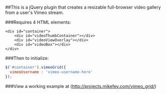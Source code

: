 ##This is a jQuery plugin that creates a resizable full-browser video gallery from a user's Vimeo stream.

###Requires 4 HTML elements:

```
<div id="container">
	<div id="videoThumbContainer"></div>
	<div id="videoViewOverlay"></div>
	<div id="videoBox"></div>
</div>
```

###Then to initialize:

``` javascript
$('#container').vimeoGrid({
  vimeoUsername : 'vimeo-username-here'
});
```

###View a working example at (http://projects.mikefey.com/vimeo_grid/)